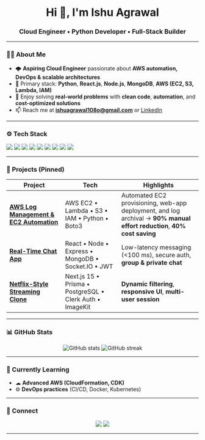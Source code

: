 <!-- Profile README -->

<h1 align="center">Hi 👋, I'm Ishu Agrawal</h1>
<h3 align="center">Cloud Engineer • Python Developer • Full-Stack Builder</h3>

---

### 🧑‍💻 About Me
- 🌩 **Aspiring Cloud Engineer** passionate about **AWS automation, DevOps & scalable architectures**  
- 🐍 Primary stack: **Python**, **React.js**, **Node.js**, **MongoDB**, **AWS (EC2, S3, Lambda, IAM)**  
- 🚀 Enjoy solving **real-world problems** with **clean code**, **automation**, and **cost-optimized solutions**  
- 📫 Reach me at **ishuagrawal108o@gmail.com** or [LinkedIn](https://www.linkedin.com/in/ishu-agrawal-136baa339/)

---

### ⚙️ Tech Stack
<p>
  <img src="https://img.shields.io/badge/Python-3670A0?style=for-the-badge&logo=python&logoColor=ffdd54"/>
  <img src="https://img.shields.io/badge/JavaScript-000000?style=for-the-badge&logo=javascript"/>
  <img src="https://img.shields.io/badge/React-20232A?style=for-the-badge&logo=react"/>
  <img src="https://img.shields.io/badge/Node.js-43853D?style=for-the-badge&logo=node.js"/>
  <img src="https://img.shields.io/badge/Express.js-404D59?style=for-the-badge"/>
  <img src="https://img.shields.io/badge/MongoDB-4EA94B?style=for-the-badge&logo=mongodb"/>
  <img src="https://img.shields.io/badge/AWS-232F3E?style=for-the-badge&logo=amazonaws"/>
  <img src="https://img.shields.io/badge/Next.js-000000?style=for-the-badge&logo=nextdotjs"/>
  <img src="https://img.shields.io/badge/PostgreSQL-336791?style=for-the-badge&logo=postgresql"/>
</p>

---

### 🚀 Projects (Pinned)
| Project | Tech | Highlights |
|---------|------|-------------|
| **[AWS Log Management & EC2 Automation](https://github.com/IshuAgrawal16/EC2-log-shipping-)** | AWS EC2 • Lambda • S3 • IAM • Python • Boto3 | Automated EC2 provisioning, web-app deployment, and log archival → **90% manual effort reduction**, **40% cost saving** |
| **[Real-Time Chat App](https://github.com/IshuAgrawal16/fullstack_Chat_app)** | React • Node • Express • MongoDB • Socket.IO • JWT | Low-latency messaging (<100 ms), secure auth, **group & private chat** |
| **[Netflix-Style Streaming Clone](https://github.com/IshuAgrawal16/netflix-clone)** | Next.js 15 • Prisma • PostgreSQL • Clerk Auth • ImageKit | **Dynamic filtering**, **responsive UI**, **multi-user session** |

---

### 📊 GitHub Stats
<p align="center">
  <img src="https://github-readme-stats.vercel.app/api?username=IshuAgrawal16&show_icons=true&theme=radical" alt="GitHub stats"/>
  <img src="https://github-readme-streak-stats.herokuapp.com/?user=IshuAgrawal16&theme=radical" alt="GitHub streak"/>
</p>

---

### 🎯 Currently Learning
- ☁ **Advanced AWS (CloudFormation, CDK)**
- ⚙️ **DevOps practices** (CI/CD, Docker, Kubernetes)

---

### 🔗 Connect
<p align="center">
  <a href="https://www.linkedin.com/in/ishu-agrawal-136baa339/"><img src="https://img.shields.io/badge/LinkedIn-blue?style=for-the-badge&logo=linkedin"/></a>
  <a href="mailto:izzu16012002@gmail.com"><img src="https://img.shields.io/badge/Email-D14836?style=for-the-badge&logo=gmail&logoColor=white"/></a>
</p>

---


